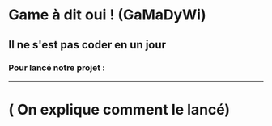 # Game à dit oui !  (GaMaDyWi)
## Il ne s'est pas coder en un jour 
### Pour lancé notre projet :
----------------------------------------------
# ( On explique comment le lancé)